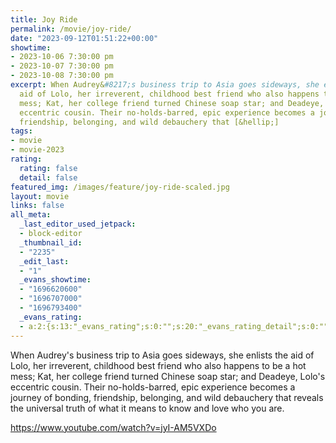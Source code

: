 ```yaml
---
title: Joy Ride
permalink: /movie/joy-ride/
date: "2023-09-12T01:51:22+00:00"
showtime:
- 2023-10-06 7:30:00 pm
- 2023-10-07 7:30:00 pm
- 2023-10-08 7:30:00 pm
excerpt: When Audrey&#8217;s business trip to Asia goes sideways, she enlists the
  aid of Lolo, her irreverent, childhood best friend who also happens to be a hot
  mess; Kat, her college friend turned Chinese soap star; and Deadeye, Lolo&#8217;s
  eccentric cousin. Their no-holds-barred, epic experience becomes a journey of bonding,
  friendship, belonging, and wild debauchery that [&hellip;]
tags:
- movie
- movie-2023
rating:
  rating: false
  detail: false
featured_img: /images/feature/joy-ride-scaled.jpg
layout: movie
links: false
all_meta:
  _last_editor_used_jetpack:
  - block-editor
  _thumbnail_id:
  - "2235"
  _edit_last:
  - "1"
  _evans_showtime:
  - "1696620600"
  - "1696707000"
  - "1696793400"
  _evans_rating:
  - a:2:{s:13:"_evans_rating";s:0:"";s:20:"_evans_rating_detail";s:0:"";}
---
```


When Audrey's business trip to Asia goes sideways, she enlists the aid of Lolo, her irreverent, childhood best friend who also happens to be a hot mess; Kat, her college friend turned Chinese soap star; and Deadeye, Lolo's eccentric cousin. Their no-holds-barred, epic experience becomes a journey of bonding, friendship, belonging, and wild debauchery that reveals the universal truth of what it means to know and love who you are.

https://www.youtube.com/watch?v=jyI-AM5VXDo 
